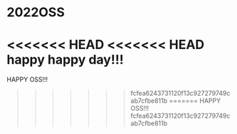 # 2022OSS
<<<<<<< HEAD
<<<<<<< HEAD
happy happy day!!!
=======
HAPPY OSS!!!
>>>>>>> fcfea6243731120f13c927279749cab7cfbe811b
=======
HAPPY OSS!!!
>>>>>>> fcfea6243731120f13c927279749cab7cfbe811b
